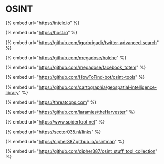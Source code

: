 # OSINT

{% embed url="https://intelx.io" %}

{% embed url="https://host.io" %}

{% embed url="https://github.com/igorbrigadir/twitter-advanced-search" %}

{% embed url="https://github.com/megadose/holehe" %}

{% embed url="https://github.com/megadose/facebook_totem" %}

{% embed url="https://github.com/HowToFind-bot/osint-tools" %}

{% embed url="https://github.com/cartographia/geospatial-intelligence-library" %}

{% embed url="https://threatcops.com" %}

{% embed url="https://github.com/laramies/theHarvester" %}

{% embed url="https://www.spiderfoot.net" %}

{% embed url="https://sector035.nl/links" %}

{% embed url="https://cipher387.github.io/osintmap" %}

{% embed url="https://github.com/cipher387/osint_stuff_tool_collection" %}
